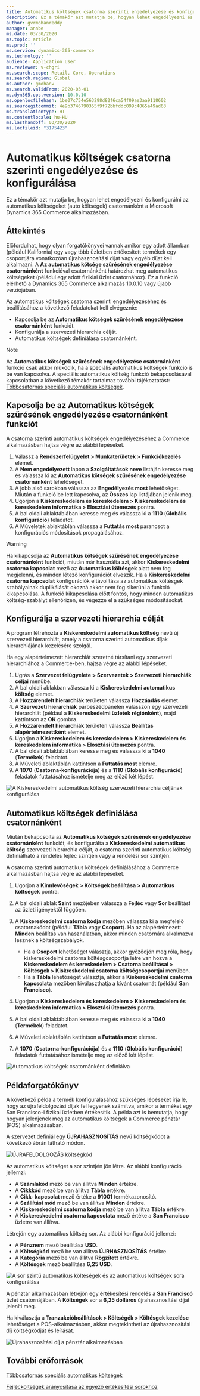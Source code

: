 ```yaml
---
title: Automatikus költségek csatorna szerinti engedélyezése és konfigurálása
description: Ez a témakör azt mutatja be, hogyan lehet engedélyezni és konfigurálni az automatikus költségeket csatornánként a Microsoft Dynamics 365 Commerce alkalmazásban.
author: gvrmohanreddy
manager: annbe
ms.date: 03/30/2020
ms.topic: article
ms.prod: ''
ms.service: dynamics-365-commerce
ms.technology: ''
audience: Application User
ms.reviewer: v-chgri
ms.search.scope: Retail, Core, Operations
ms.search.region: Global
ms.author: gmohanv
ms.search.validFrom: 2020-03-01
ms.dyn365.ops.version: 10.0.10
ms.openlocfilehash: 1be07c754e563298d82f6ca54f09ae3aa9118602
ms.sourcegitcommit: 4e9b3746790355f9f72bbfddc099c4065a49ad63
ms.translationtype: HT
ms.contentlocale: hu-HU
ms.lasthandoff: 03/30/2020
ms.locfileid: "3175423"
---
```

# <a name="enable-and-configure-auto-charges-by-channel"></a>Automatikus költségek csatorna szerinti engedélyezése és konfigurálása

Ez a témakör azt mutatja be, hogyan lehet engedélyezni és konfigurálni az automatikus költségeket (auto költségek) csatornánként a Microsoft Dynamics 365 Commerce alkalmazásban.

## <a name="overview"></a>Áttekintés

Előfordulhat, hogy olyan forgatókönyvei vannak amikor egy adott államban (például Kalifornia) egy vagy több üzletben értékesített termékek egy csoportjára vonatkozóan újrahasznosítási díjat vagy egyéb díjat kell alkalmazni. A **Az automatikus kötsége szűrésének engedélyezése csatornánként** funkcióval csatornánként határozhat meg automatikus költségeket (péládul egy adott fizikiai üzlet csatornához). Ez a funkció elérhető a Dynamics 365 Commerce alkalmazás 10.0.10 vagy újabb verziójában.

Az automatikus költségek csatorna szerinti engedélyezéséhez és beállításához a következő feladatokat kell elvégeznie:

- Kapcsolja be az **Automatikus kötségek szűrésének engedélyezése csatornánként** funkciót.
- Konfigurálja a szervezeti hierarchia célját.
- Automatikus költségek definiálása csatornánként.

> [!NOTE]
> Az **Automatikus kötségek szűrésének engedélyezése csatornánként** funkció csak akkor működik, ha a speciális automatikus költségek funkció is be van kapcsolva. A speciális automatikus költség funkció bekapcsolásával kapcsolatban a következő témakör tartalmaz további tájékoztatást: [Többcsatornás speciális automatikus költségek](omni-auto-charges.md).

## <a name="turn-on-the-enable-filter-auto-charges-by-channel-feature"></a>Kapcsolja be az Automatikus kötségek szűrésének engedélyezése csatornánként funkciót

A csatorna szerinti automatikus költségek engedélyezéséhez a Commerce alkalmazásban hajtsa végre az alábbi lépéseket.

1. Válassz a **Rendszerfelügyelet \> Munkaterületek \> Funkciókezelés** elemet.
1. A **Nem engedélyezett** lapon a **Szolgáltatások neve** listáján keresse meg és válassza ki az **Automatikus kötségek szűrésének engedélyezése csatornánként** lehetőséget.
1. A jobb alsó sarokban válassza az **Engedélyezés most** lehetőséget. Miután a funkció be lett kapcsolva, az **Összes** lap listájában jelenik meg.
1. Ugorjon a **Kiskereskedelem és kereskedelem \> Kiskereskedelem és kereskedelem informatika \> Elosztási ütemezés** pontra.
1. A bal oldali ablaktáblában keresse meg és válassza ki a **1110** (**Globális konfiguráció**) feladatot.
1. A Műveletek ablaktáblán válassza a **Futtatás most** parancsot a konfigurációs módosítások propagálásához.

> [!WARNING]
> Ha kikapcsolja az **Automatikus kötségek szűrésének engedélyezése csatornánként** funkciót, miután már használta azt, akkor **Kiskereskedelmi csatorna kapcsolat** mező az **Automatikus költésgek** alatt nem fog megjelenni, és minden létező konfigurációt elveszik. Ha a **Kiskereskedelmi csatorna kapcsolat** konfigurációk eltávolítása az automatikus költésgek szabályainak duplikálását okozná akkor nem fog sikerüni a funkció kikapcsolása. A funkció kikapcsolása előtt fontos, hogy minden automatikus költség-szabályt ellenőrizen, és végezze el a szükséges módosításokat.

## <a name="configure-the-organization-hierarchy-purpose"></a>Konfigurálja a szervezeti hierarchia célját

A program létrehozta a **Kiskereskedelmi automatikus költség** nevű új szervezeti hierarchiát, amely a csatorna szerinti automatikus díjak hierarchiájának kezelésére szolgál.

Ha egy alapértelmezett hierarchiát szeretné társítani egy szervezeti hierarchiához a Commerce-ben, hajtsa végre az alábbi lépéseket.
        
1. Ugrás a **Szervezet felügyelete \> Szervezetek \> Szervezeti hierarchiák céljai** menübe.
1. A bal oldali ablakban válassza ki a **Kiskereskedelmi automatikus költség** elemet.
1. A **Hozzárendelt hierarchiák** területen válassza **Hozzáadás** elemet.
1. A **Szervezeti hierarchiák** párbeszédpanelen válasszon egy szervezeti hierarchiát (például a **Kiskereskedelmi üzletek régiónként**), majd kattintson az **OK** gombra.
1. A **Hozzárendelt hierarchiák** területen válassza **Beállítás alapértelmezettként** elemet.
1. Ugorjon a **Kiskereskedelem és kereskedelem \> Kiskereskedelem és kereskedelem informatika \> Elosztási ütemezés** pontra.
1. A bal oldali ablaktáblában keresse meg és válassza ki a **1040** (**Termékek**) feladatot.
1. A Műveleti ablaktáblán kattintson a **Futtatás most** elemre.
1. A **1070** (**Csatorna-konfigurációja**) és a **1110** (**Globális konfiguráció**) feladatok futtatásához ismételje meg az előző két lépést.

![A Kiskereskedelmi automatikus költség szervezeti hierarchia céljának konfigurálása](media/Auto-charges-org-hierarchy-purpose.png)

## <a name="define-auto-charges-by-channel"></a>Automatikus költségek definiálása csatornánként

Miután bekapcsolta az **Automatikus kötségek szűrésének engedélyezése csatornánként** funkciót, és konfigurálta a **Kiskereskedelmi automatikus költség** szervezeti hierarchia célját, a csatorna szerinti automatikus költség definiálható a rendelés fejléc szintjén vagy a rendelési sor szintjén.

A csatorna szerinti automatikus költségek definiálásához a Commerce alkalmazásban hajtsa végre az alábbi lépéseket.

1. Ugorjon a **Kinnlevőségek \> Költségek beállítása \> Automatikus költségek** pontra.
1. A bal oldali ablak **Szint** mezőjében válassza a **Fejléc** vagy **Sor** beállítást az üzleti igényektől függően.
1. A **Kiskereskedelmi csatorna kódja** mezőben válassza ki a megfelelő csatornakódot (például **Tábla** vagy **Csoport**). Ha az alapértelmezett **Minden** beállítás van használatban, akkor minden csatornára alkalmazva lesznek a költségszabályok.

    - Ha a **Csoport** lehetőséget választja, akkor győződjön meg róla, hogy kiskereskedelmi csatorna költésgcsoportja létre van hozva a **Kiskereskedelem és kereskedelem \> Csatorna beállításai \> Költésgek \> Kiskreskedelmi csatorna költségcsoportjai** menüben.
    - Ha a **Tábla** lehetőséget választja, akkor a **Kiskereskedelmi csatorna kapcsolata** mezőben kiválaszthatja a kívánt csatornát (például **San Francisco**).

1. Ugorjon a **Kiskereskedelem és kereskedelem \> Kiskereskedelem és kereskedelem informatika \> Elosztási ütemezés** pontra.
1. A bal oldali ablaktáblában keresse meg és válassza ki a **1040** (**Termékek**) feladatot.
1. A Műveleti ablaktáblán kattintson a **Futtatás most** elemre.
1. A **1070** (**Csatorna-konfigurációja**) és a **1110** (**Globális konfiguráció**) feladatok futtatásához ismételje meg az előző két lépést.
    
![Automatikus költségek csatornánként definiálva](media/Auto-charges-line-charge-by-channel.png)

## <a name="example-scenario"></a>Példaforgatókönyv

A következő példa a termék konfigurálásához szükséges lépéseket írja le, hogy az újrafeldolgozási díjak fel legyenek számítva, amikor a terméket egy San Francisco-i fizikai üzletben értékesítik. A példa azt is bemutatja, hogy hogyan jelenjenek meg az automatikus költségek a Commerce pénztár (POS) alkalmazásában.

A szervezet definiál egy **ÚJRAHASZNOSÍTÁS** nevű költségkódot a következő ábrán látható módon.

![ÚJRAFELDOLGOZÁS költségkód](media/Auto-charges-charge-code.png)

Az automatikus költséget a sor szintjén jön létre. Az alábbi konfiguráció jellemzi:

- A **Számlakód** mező be van állítva **Minden** értékre.
- A **Cikkkód** mező be van állítva **Tábla** értékre.
- A **Cikk- kapcsolat** mező értéke a **91001** termékazonosító.
- A **Szállítási mód** mező be van állítva **Minden** értékre.
- A **Kiskereskedelmi csatorna kódja** mező be van állítva **Tábla** értékre.
- A **Kiskereskedelmi csatorna kapcsolata** mező értéke a **San Francisco** üzletre van állítva.

Létrejön egy automatikus költség sor. Az alábbi konfiguráció jellemzi:

- A **Pénznem** mező beállítása **USD**.
- A **Költségkód** mező be van állítva **ÚJRHASZNOSÍTÁS** értékre.
- A **Kategória** mező be van állítva **Rögzített** értékre.
- A **Költésgek** mező beállítása **6,25 USD**.

![A sor szintű automatikus költéségek és az automatikus költségek sora konfigurálása](media/Auto-charges-recyclingfee-line-fee.png)

A pénztár alkalmazásban létrejön egy értékesítési rendelés a **San Franciscó** üzlet csatornájában. A **Költségek** sor a **6,25 dolláros** újrahasznosítási díjat jeleníti meg.

Ha kiválasztja a **Tranzakcióbeállítások \> Költségék \> Költésgek kezelése** lehetőséget a POS-alkalmazásban, akkor megtekintheti az újrahasznosítási díj költségkódját és leírását.

![Újrahasznosítási díj a pénztár alkalmazásban](media/pos-auto-charges-recyclingfee-line-fee.png)

## <a name="additional-resources"></a>További erőforrások

[Többcsatornás speciális automatikus költségek](omni-auto-charges.md)

[Fejlécköltségek arányosítása az egyező értékesítési sorokhoz](pro-rate-charges-matching-lines.md)
